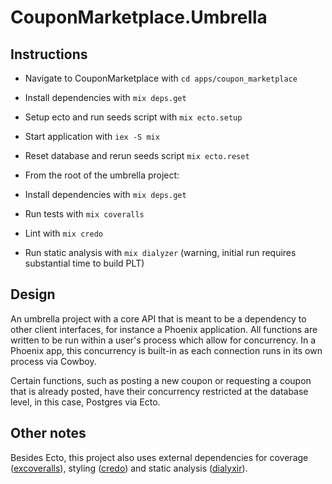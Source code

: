 # CouponMarketplace.Umbrella

## Instructions
  * Navigate to CouponMarketplace with `cd apps/coupon_marketplace`
  * Install dependencies with `mix deps.get`
  * Setup ecto and run seeds script with `mix ecto.setup`
  * Start application with `iex -S mix`

  * Reset database and rerun seeds script `mix ecto.reset`

  * From the root of the umbrella project:
  * Install dependencies with `mix deps.get`
  * Run tests with `mix coveralls`
  * Lint with `mix credo`
  * Run static analysis with `mix dialyzer` (warning, initial run requires substantial time to build PLT)

## Design
  An umbrella project with a core API that is meant to be a dependency to other
  client interfaces, for instance a Phoenix application. All functions are
  written to be run within a user's process which allow for concurrency. In a
  Phoenix app, this concurrency is built-in as each connection runs in its own
  process via Cowboy.

  Certain functions, such as posting a new coupon or requesting a coupon that is
  already posted, have their concurrency restricted at the database level, in
  this case, Postgres via Ecto.

## Other notes
  Besides Ecto, this project also uses external dependencies for coverage
  ([excoveralls](https://hex.pm/packages/excoveralls)), styling ([credo](https://hex.pm/packages/credo)) and static analysis ([dialyxir](https://hex.pm/packages/dialyxir)).
